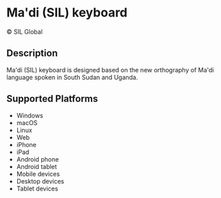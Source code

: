 Ma'di (SIL) keyboard
==============

© SIL Global

Description
-----------

Ma'di (SIL) keyboard is designed based on the new orthography of Ma'di language spoken in South Sudan and Uganda.

Supported Platforms
-------------------
 * Windows
 * macOS
 * Linux
 * Web
 * iPhone
 * iPad
 * Android phone
 * Android tablet
 * Mobile devices
 * Desktop devices
 * Tablet devices

